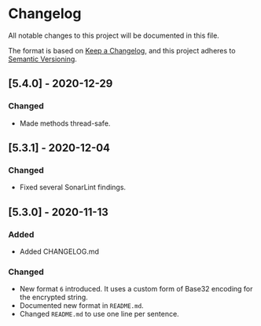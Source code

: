 # Changelog
All notable changes to this project will be documented in this file.

The format is based on [Keep a Changelog](https://keepachangelog.com/en/1.0.0/),
and this project adheres to [Semantic Versioning](https://semver.org/spec/v2.0.0.html).

## [5.4.0] - 2020-12-29

### Changed
- Made methods thread-safe.

## [5.3.1] - 2020-12-04

### Changed
- Fixed several SonarLint findings.

## [5.3.0] - 2020-11-13

### Added
- Added CHANGELOG.md

### Changed
- New format `6` introduced. It uses a custom form of Base32 encoding for the encrypted string.
- Documented new format in `README.md`.
- Changed `README.md` to use one line per sentence.
